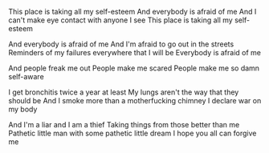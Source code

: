 This place is taking all my self-esteem
And everybody is afraid of me
And I can't make eye contact with anyone I see
This place is taking all my self-esteem

And everybody is afraid of me
And I'm afraid to go out in the streets
Reminders of my failures everywhere that I will be
Everybody is afraid of me

And people freak me out
People make me scared
People make me so damn self-aware

I get bronchitis twice a year at least
My lungs aren't the way that they should be
And I smoke more than a motherfucking chimney
I declare war on my body

And I'm a liar and I am a thief
Taking things from those better than me
Pathetic little man with some pathetic little dream
I hope you all can forgive me


